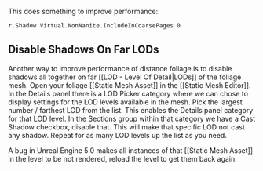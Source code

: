 
This does something to improve performance:
```
r.Shadow.Virtual.NonNanite.IncludeInCoarsePages 0
```

## Disable Shadows On Far LODs

Another way to improve performance of distance foliage is to disable shadows all together on far [[LOD - Level Of Detail|LODs]] of the foliage mesh.
Open your foliage [[Static Mesh Asset]] in the [[Static Mesh Editor]].
In the Details panel there is a LOD Picker category where we can chose to display settings for the LOD levels available in the mesh.
Pick the largest number / farthest LOD from the list.
This enables the Details panel category for that LOD level.
In the Sections group within that category we have a Cast Shadow checkbox, disable that.
This will make that specific LOD not cast any shadow.
Repeat for as many LOD levels up the list as you need.

A bug in Unreal Engine 5.0 makes all instances of that [[Static Mesh Asset]] in the level to be not rendered, reload the level to get them back again.

